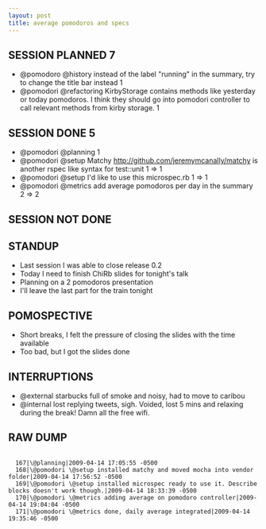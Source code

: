 ```yaml
---
layout: post
title: average pomodoros and specs
---
```


SESSION PLANNED 7
-----------------
- \@pomodoro \@history instead of the label "running" in the summary, try to change the title bar instead 1
- \@pomodori \@refactoring KirbyStorage contains methods like yesterday or today pomodoros. I think they should go into pomodori controller to call relevant methods from kirby storage. 1

SESSION DONE 5
--------------
- \@pomodori \@planning 1
- \@pomodori \@setup Matchy http://github.com/jeremymcanally/matchy is another rspec like syntax for test::unit 1 => 1
- \@pomodori \@setup I'd like to use this microspec.rb 1 => 1
- \@pomodori \@metrics add average pomodoros per day in the summary 2 => 2

SESSION NOT DONE
----------------

STANDUP
-------
* Last session I was able to close release 0.2
* Today I need to finish ChiRb slides for tonight's talk
* Planning on a 2 pomodoros presentation
* I'll leave the last part for the train tonight

POMOSPECTIVE
------------
* Short breaks, I felt the pressure of closing the slides with the time available
* Too bad, but I got the slides done

INTERRUPTIONS
-------------
- \@external starbucks full of smoke and noisy, had to move to caribou
- \@internal lost replying tweets, sigh. Voided, lost 5 mins and relaxing during the break! Damn all the free wifi.

RAW DUMP
--------
<pre><code>
  167|\@planning|2009-04-14 17:05:55 -0500
  168|\@pomodori \@setup installed matchy and moved mocha into vendor folder|2009-04-14 17:56:52 -0500
  169|\@pomodori \@setup installed microspec ready to use it. Describe blocks doesn't work though.|2009-04-14 18:33:39 -0500
  170|\@pomodori \@metrics adding average on pomodoro controller|2009-04-14 19:04:04 -0500
  171|\@pomodori \@metrics done, daily average integrated|2009-04-14 19:35:46 -0500
</code></pre>
